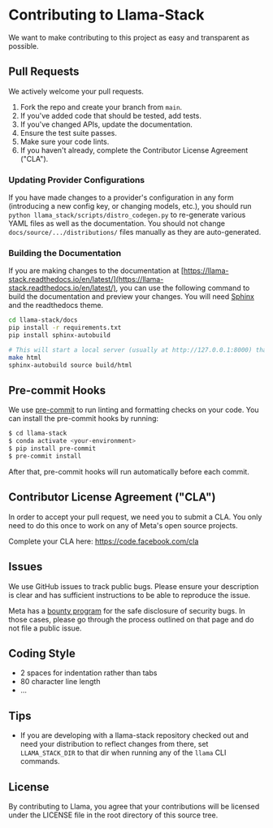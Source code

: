 # Contributing to Llama-Stack
We want to make contributing to this project as easy and transparent as
possible.

## Pull Requests
We actively welcome your pull requests.

1. Fork the repo and create your branch from `main`.
2. If you've added code that should be tested, add tests.
3. If you've changed APIs, update the documentation.
4. Ensure the test suite passes.
5. Make sure your code lints.
6. If you haven't already, complete the Contributor License Agreement ("CLA").


### Updating Provider Configurations

If you have made changes to a provider's configuration in any form (introducing a new config key, or changing models, etc.), you should run `python llama_stack/scripts/distro_codegen.py` to re-generate various YAML files as well as the documentation. You should not change `docs/source/.../distributions/` files manually as they are auto-generated.

### Building the Documentation

If you are making changes to the documentation at [https://llama-stack.readthedocs.io/en/latest/](https://llama-stack.readthedocs.io/en/latest/), you can use the following command to build the documentation and preview your changes. You will need [Sphinx](https://www.sphinx-doc.org/en/master/) and the readthedocs theme.

```bash
cd llama-stack/docs
pip install -r requirements.txt
pip install sphinx-autobuild

# This will start a local server (usually at http://127.0.0.1:8000) that automatically rebuilds and refreshes when you make changes to the documentation.
make html
sphinx-autobuild source build/html
```

## Pre-commit Hooks

We use [pre-commit](https://pre-commit.com/) to run linting and formatting checks on your code. You can install the pre-commit hooks by running:

```bash
$ cd llama-stack
$ conda activate <your-environment>
$ pip install pre-commit
$ pre-commit install
```

After that, pre-commit hooks will run automatically before each commit.

## Contributor License Agreement ("CLA")
In order to accept your pull request, we need you to submit a CLA. You only need
to do this once to work on any of Meta's open source projects.

Complete your CLA here: <https://code.facebook.com/cla>

## Issues
We use GitHub issues to track public bugs. Please ensure your description is
clear and has sufficient instructions to be able to reproduce the issue.

Meta has a [bounty program](http://facebook.com/whitehat/info) for the safe
disclosure of security bugs. In those cases, please go through the process
outlined on that page and do not file a public issue.

## Coding Style
* 2 spaces for indentation rather than tabs
* 80 character line length
* ...

## Tips
* If you are developing with a llama-stack repository checked out and need your distribution to reflect changes from there, set `LLAMA_STACK_DIR` to that dir when running any of the `llama` CLI commands.

## License
By contributing to Llama, you agree that your contributions will be licensed
under the LICENSE file in the root directory of this source tree.
